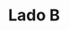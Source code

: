 ---
title: Lado B
permalink: /pdfs/Lado B/index.html
eleventyNavigation:
    key: Lado B
    parent: podcasts
---